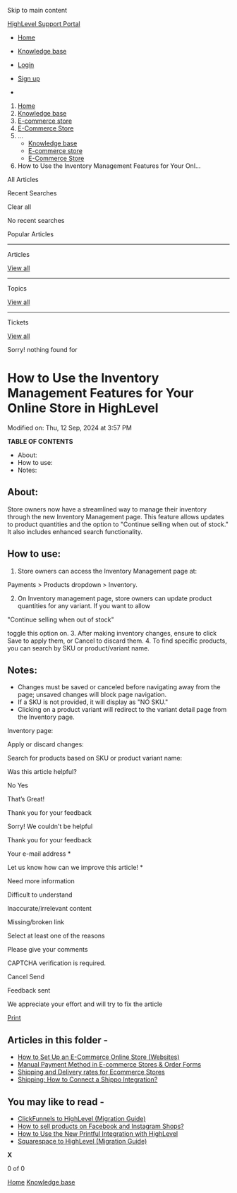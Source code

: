 Skip to main content

[ HighLevel Support Portal ](https://help.gohighlevel.com)

  * [ Home ](/support/home)
  * [ Knowledge base ](/support/solutions)

  * [Login](/support/login)
  * [Sign up](/support/signup)
  * 

  1. [Home](/support/home)
  2. [Knowledge base](/support/solutions)
  3. [E-commerce store](/support/solutions/155000000059)
  4. [E-Commerce Store](/support/solutions/folders/155000000182)
  5. ... 
     * [Knowledge base](/support/solutions)
     * [E-commerce store](/support/solutions/155000000059)
     * [E-Commerce Store](/support/solutions/folders/155000000182)
  6. How to Use the Inventory Management Features for Your Onl...

All  Articles 

Recent Searches

Clear all

No recent searches

Popular Articles

* * *

Articles

[View all](/support/search/solutions)

* * *

Topics

[View all](/support/search/topics)

* * *

Tickets

[View all](/support/search/tickets)

Sorry! nothing found for   

# How to Use the Inventory Management Features for Your Online Store in HighLevel

Modified on: Thu, 12 Sep, 2024 at 3:57 PM

**TABLE OF CONTENTS**

  * About:
  * How to use:
  * Notes:

## **About:**

Store owners now have a streamlined way to manage their inventory through the new Inventory Management page. This feature allows updates to product quantities and the option to "Continue selling when out of stock." It also includes enhanced search functionality.

## **How to use:**

  1. Store owners can access the Inventory Management page at: 

Payments > Products dropdown > Inventory.

  2. On Inventory management page, store owners can update product quantities for any variant. If you want to allow 

"Continue selling when out of stock" 

toggle this option on.
  3. After making inventory changes, ensure to click Save to apply them, or Cancel to discard them.
  4. To find specific products, you can search by SKU or product/variant name.

## **Notes:**

  * Changes must be saved or canceled before navigating away from the page; unsaved changes will block page navigation.
  * If a SKU is not provided, it will display as "NO SKU."
  * Clicking on a product variant will redirect to the variant detail page from the Inventory page.

Inventory page:

Apply or discard changes:

Search for products based on SKU or product variant name:

Was this article helpful?

No  Yes 

That’s Great!

Thank you for your feedback

Sorry! We couldn't be helpful

Thank you for your feedback

Your e-mail address *

Let us know how can we improve this article! *

Need more information 

Difficult to understand 

Inaccurate/irrelevant content 

Missing/broken link 

Select at least one of the reasons 

Please give your comments 

CAPTCHA verification is required. 

Cancel  Send 

Feedback sent

We appreciate your effort and will try to fix the article

[Print](javascript:print\(\))

## Articles in this folder -

  * [How to Set Up an E-Commerce Online Store (Websites)](/support/solutions/articles/155000001157-how-to-set-up-an-e-commerce-online-store-websites-)
  * [Manual Payment Method in E-commerce Stores & Order Forms](/support/solutions/articles/155000002897-manual-payment-method-in-e-commerce-stores-order-forms)
  * [Shipping and Delivery rates for Ecommerce Stores](/support/solutions/articles/155000002842-shipping-and-delivery-rates-for-ecommerce-stores)
  * [Shipping: How to Connect a Shippo Integration?](/support/solutions/articles/155000003109-shipping-how-to-connect-a-shippo-integration-)

## You may like to read -

  * [ClickFunnels to HighLevel (Migration Guide)](/support/solutions/articles/155000003389-clickfunnels-to-highlevel-migration-guide-)
  * [How to sell products on Facebook and Instagram Shops?](/support/solutions/articles/155000004055-how-to-sell-products-on-facebook-and-instagram-shops-)
  * [How to Use the New Printful Integration with HighLevel](/support/solutions/articles/155000002602-how-to-use-the-new-printful-integration-with-highlevel)
  * [Squarespace to HighLevel (Migration Guide)](/support/solutions/articles/155000003394-squarespace-to-highlevel-migration-guide-)

**X**

0 of 0 []()

[Home](/support/home) [Knowledge base](/support/solutions)
